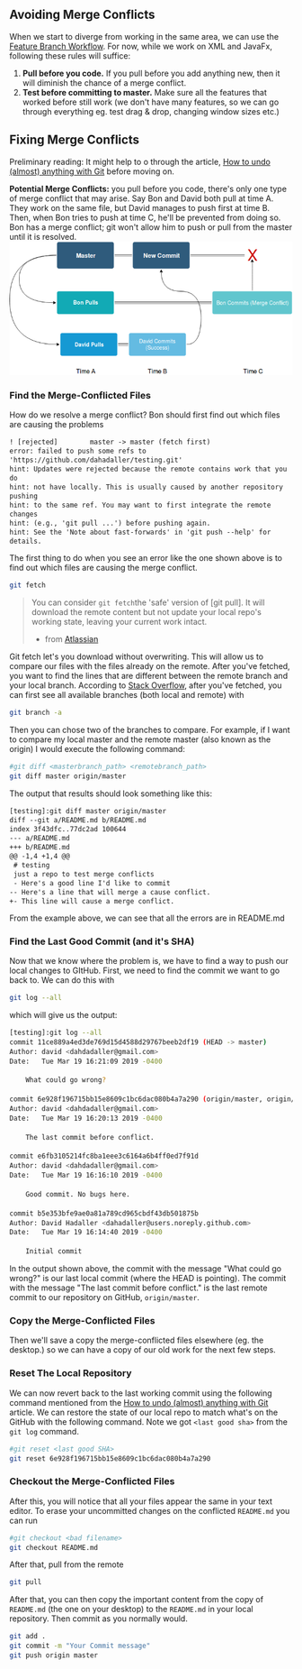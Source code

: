 ## Avoiding Merge Conflicts

When we start to diverge from working in the same area, we can use the [Feature Branch Workflow](https://www.atlassian.com/git/tutorials/comparing-workflows/feature-branch-workflow). For now, while we work on XML and JavaFx, following these rules will suffice:

1. **Pull before you code.** If you pull before you add anything new, then it will diminish the chance of a merge conflict. 
2. **Test before committing to master.** Make sure all the features that worked before still work (we don't have many features, so we can go through everything eg. test drag & drop, changing window sizes etc.)



## Fixing Merge Conflicts

Preliminary reading: It might help to o through the article, [How to undo (almost) anything with Git](https://github.blog/2015-06-08-how-to-undo-almost-anything-with-git/) before moving on.	

**Potential Merge Conflicts:** you pull before you code, there's only one type of merge conflict that may arise. Say Bon and David both pull at time A. They work on the same file, but David manages to push first at time B. Then, when Bon tries to push at time C, he'll be prevented from doing so. Bon has a merge conflict; git won't allow him to push or pull from the master until it is resolved.![](./images/merge_conflict.png)



### Find the Merge-Conflicted Files

How do we resolve a merge conflict? Bon should first find out which files are causing the problems 

```
! [rejected]        master -> master (fetch first)
error: failed to push some refs to 'https://github.com/dahadaller/testing.git'
hint: Updates were rejected because the remote contains work that you do
hint: not have locally. This is usually caused by another repository pushing
hint: to the same ref. You may want to first integrate the remote changes
hint: (e.g., 'git pull ...') before pushing again.
hint: See the 'Note about fast-forwards' in 'git push --help' for details.
```



The first thing to do when you see an error like the one shown above is to find out which files are causing the merge conflict.

```bash
git fetch
```

> You can consider `git fetch`the 'safe' version of [git pull]. It will download the remote 
> content but not update your local repo's working state, leaving your current work intact.
>
> - from [Atlassian](https://www.atlassian.com/git/tutorials/syncing/git-fetch)

Git fetch let's you download without overwriting. This will allow us to compare our files with the files already on the remote. After you've fetched, you want to find the lines that are different between the remote branch and your local branch. According to [Stack Overflow](https://stackoverflow.com/questions/1800783/how-to-compare-a-local-git-branch-with-its-remote-branch), after you've fetched, you can first see all available branches (both local and remote) with

```bash
git branch -a
```

Then you can chose two of the branches to compare. For example, if I want to compare my local master and the remote master (also known as the origin) I would execute the following command:

```bash
#git diff <masterbranch_path> <remotebranch_path> 
git diff master origin/master
```

The output that results should look something like this:

```
[testing]:git diff master origin/master
diff --git a/README.md b/README.md
index 3f43dfc..77dc2ad 100644
--- a/README.md
+++ b/README.md
@@ -1,4 +1,4 @@
 # testing
 just a repo to test merge conflicts
 - Here's a good line I'd like to commit
-- Here's a line that will merge a cause conflict.
+- This line will cause a merge conflict.
```

From the example above, we can see that all the errors are in README.md



### Find the Last Good Commit (and it's SHA)

Now that we know where the problem is, we have to find a way to push our local changes to GItHub. First, we need to find the commit we want to go back to. We can do this with 

```bash
git log --all
```

 which will give us the output:

```bash
[testing]:git log --all
commit 11ce889a4ed3de769d15d4588d29767beeb2df19 (HEAD -> master)
Author: david <dahdadaller@gmail.com>
Date:   Tue Mar 19 16:21:09 2019 -0400

    What could go wrong?

commit 6e928f196715bb15e8609c1bc6dac080b4a7a290 (origin/master, origin/HEAD)
Author: david <dahdadaller@gmail.com>
Date:   Tue Mar 19 16:20:13 2019 -0400

    The last commit before conflict.

commit e6fb3105214fc8ba1eee3c6164a6b4ff0ed7f91d
Author: david <dahdadaller@gmail.com>
Date:   Tue Mar 19 16:16:10 2019 -0400

    Good commit. No bugs here.

commit b5e353bfe9ae0a81a789cd965cbdf43db501875b
Author: David Hadaller <dahadaller@users.noreply.github.com>
Date:   Tue Mar 19 16:14:40 2019 -0400

    Initial commit

```

In the output shown above, the commit with the message "What could go wrong?" is our last local commit (where the HEAD is pointing). The commit with the message  "The last commit before conflict." is the last remote commit to our repository on GitHub, `origin/master`.

### Copy the Merge-Conflicted Files

Then we'll save a copy the merge-conflicted files elsewhere (eg. the desktop.) so we can have a copy of our old work for the next few steps.



### Reset The Local Repository

We can now revert back to the last working commit using the following command mentioned from the [How to undo (almost) anything with Git](https://github.blog/2015-06-08-how-to-undo-almost-anything-with-git/) article.  We can restore the state of our local repo to match what's on the GitHub with the following command. Note we got `<last good sha>`  from the `git log` command.

```bash
#git reset <last good SHA>
git reset 6e928f196715bb15e8609c1bc6dac080b4a7a290
```



### Checkout the Merge-Conflicted Files

After this, you will notice that all your files appear the same in your text editor. To erase your uncommitted changes on the conflicted `README.md` you can run

```bash
#git checkout <bad filename>
git checkout README.md
```

After that, pull from the remote 

```bash
git pull
```

After that, you can then copy the important content from the copy of `README.md` (the one on your desktop) to the `README.md` in your local repository. Then commit as you normally would.

```bash
git add .
git commit -m "Your Commit message"
git push origin master
```

